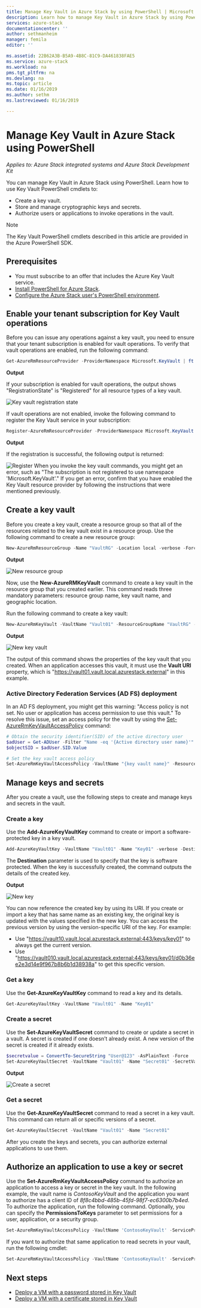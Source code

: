 ```yaml
---
title: Manage Key Vault in Azure Stack by using PowerShell | Microsoft Docs
description: Learn how to manage Key Vault in Azure Stack by using PowerShell
services: azure-stack
documentationcenter: ''
author: sethmanheim
manager: femila
editor: ''

ms.assetid: 22B62A3B-B5A9-4B8C-81C9-DA461838FAE5
ms.service: azure-stack
ms.workload: na
pms.tgt_pltfrm: na
ms.devlang: na
ms.topic: article
ms.date: 01/16/2019
ms.author: sethm
ms.lastreviewed: 01/16/2019

---
```


# Manage Key Vault in Azure Stack using PowerShell

*Applies to: Azure Stack integrated systems and Azure Stack Development Kit*

You can manage Key Vault in Azure Stack using PowerShell. Learn how to use Key Vault PowerShell cmdlets to:

* Create a key vault.
* Store and manage cryptographic keys and secrets.
* Authorize users or applications to invoke operations in the vault.

>[!NOTE]
>The Key Vault PowerShell cmdlets described in this article are provided in the Azure PowerShell SDK.

## Prerequisites

* You must subscribe to an offer that includes the Azure Key Vault service.
* [Install PowerShell for Azure Stack](azure-stack-powershell-install.md).
* [Configure the Azure Stack user's PowerShell environment](azure-stack-powershell-configure-user.md).

## Enable your tenant subscription for Key Vault operations

Before you can issue any operations against a key vault, you need to ensure that your tenant subscription is enabled for vault operations. To verify that vault operations are enabled, run the following command:

```powershell  
Get-AzureRmResourceProvider -ProviderNamespace Microsoft.KeyVault | ft -Autosize
```

**Output**

If your subscription is enabled for vault operations, the output shows "RegistrationState" is "Registered" for all resource types of a key vault.

![Key vault registration state](media/azure-stack-key-vault-manage-powershell/image1.png)

If vault operations are not enabled, invoke the following command to register the Key Vault service in your subscription:

```powershell
Register-AzureRmResourceProvider -ProviderNamespace Microsoft.KeyVault
```

**Output**

If the registration is successful, the following output is returned:

![Register](media/azure-stack-key-vault-manage-powershell/image2.png)
When you invoke the key vault commands, you might get an error, such as "The subscription is not registered to use namespace 'Microsoft.KeyVault'." If you get an error, confirm that you have enabled the Key Vault resource provider by following the instructions that were mentioned previously.

## Create a key vault

Before you create a key vault, create a resource group so that all of the resources related to the key vault exist in a resource group. Use the following command to create a new resource group:

```powershell
New-AzureRmResourceGroup -Name "VaultRG" -Location local -verbose -Force

```

**Output**

![New resource group](media/azure-stack-key-vault-manage-powershell/image3.png)

Now, use the **New-AzureRMKeyVault** command to create a key vault in the resource group that you created earlier. This command reads three mandatory parameters: resource group name, key vault name, and geographic location.

Run the following command to create a key vault:

```powershell
New-AzureRmKeyVault -VaultName "Vault01" -ResourceGroupName "VaultRG" -Location local -verbose
```

**Output**

![New key vault](media/azure-stack-key-vault-manage-powershell/image4.png)

The output of this command shows the properties of the key vault that you created. When an application accesses this vault, it must use the **Vault URI** property, which is "https://vault01.vault.local.azurestack.external" in this example.

### Active Directory Federation Services (AD FS) deployment

In an AD FS deployment, you might get this warning: "Access policy is not set. No user or application has access permission to use this vault." To resolve this issue, set an access policy for the vault by using the [Set-AzureRmKeyVaultAccessPolicy](#authorize-an-application-to-use-a-key-or-secret) command:

```powershell
# Obtain the security identifier(SID) of the active directory user
$adUser = Get-ADUser -Filter "Name -eq '{Active directory user name}'"
$objectSID = $adUser.SID.Value

# Set the key vault access policy
Set-AzureRmKeyVaultAccessPolicy -VaultName "{key vault name}" -ResourceGroupName "{resource group name}" -ObjectId "{object SID}" -PermissionsToKeys {permissionsToKeys} -PermissionsToSecrets {permissionsToSecrets} -BypassObjectIdValidation
```

## Manage keys and secrets

After you create a vault, use the following steps to create and manage keys and secrets in the vault.

### Create a key

Use the **Add-AzureKeyVaultKey** command to create or import a software-protected key in a key vault.

```powershell
Add-AzureKeyVaultKey -VaultName "Vault01" -Name "Key01" -verbose -Destination Software
```

The **Destination** parameter is used to specify that the key is software protected. When the key is successfully created, the command outputs the details of the created key.

**Output**

![New key](media/azure-stack-key-vault-manage-powershell/image5.png)

You can now reference the created key by using its URI. If you create or import a key that has same name as an existing key, the original key is updated with the values specified in the new key. You can access the previous version by using the version-specific URI of the key. For example:

* Use "https://vault10.vault.local.azurestack.external:443/keys/key01" to always get the current version.
* Use "https://vault010.vault.local.azurestack.external:443/keys/key01/d0b36ee2e3d14e9f967b8b6b1d38938a" to get this specific version.

### Get a key

Use the **Get-AzureKeyVaultKey** command to read a key and its details.

```powershell
Get-AzureKeyVaultKey -VaultName "Vault01" -Name "Key01"
```

### Create a secret

Use the **Set-AzureKeyVaultSecret** command to create or update a secret in a vault. A secret is created if one doesn’t already exist. A new version of the secret is created if it already exists.

```powershell
$secretvalue = ConvertTo-SecureString "User@123" -AsPlainText -Force
Set-AzureKeyVaultSecret -VaultName "Vault01" -Name "Secret01" -SecretValue $secretvalue
```

**Output**

![Create a secret](media/azure-stack-key-vault-manage-powershell/image6.png)

### Get a secret

Use the **Get-AzureKeyVaultSecret** command to read a secret in a key vault. This command can return all or specific versions of a secret.

```powershell
Get-AzureKeyVaultSecret -VaultName "Vault01" -Name "Secret01"
```

After you create the keys and secrets, you can authorize external applications to use them.

## Authorize an application to use a key or secret

Use the **Set-AzureRmKeyVaultAccessPolicy** command to authorize an application to access a key or secret in the key vault.
In the following example, the vault name is *ContosoKeyVault* and the application you want to authorize has a client ID of *8f8c4bbd-485b-45fd-98f7-ec6300b7b4ed*. To authorize the application, run the following command. Optionally, you can specify the **PermissionsToKeys** parameter to set permissions for a user, application, or a security group.

```powershell
Set-AzureRmKeyVaultAccessPolicy -VaultName 'ContosoKeyVault' -ServicePrincipalName 8f8c4bbd-485b-45fd-98f7-ec6300b7b4ed -PermissionsToKeys decrypt,sign
```

If you want to authorize that same application to read secrets in your vault, run the following cmdlet:

```powershell
Set-AzureRmKeyVaultAccessPolicy -VaultName 'ContosoKeyVault' -ServicePrincipalName 8f8c4bbd-485b-45fd-98f7-ec6300 -PermissionsToKeys Get
```

## Next steps

* [Deploy a VM with a password stored in Key Vault](azure-stack-kv-deploy-vm-with-secret.md)
* [Deploy a VM with a certificate stored in Key Vault](azure-stack-kv-push-secret-into-vm.md)
